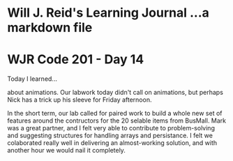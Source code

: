 Will J. Reid's Learning Journal
...a markdown file
===============================
# WJR Code 201 - Day 14

Today I learned...

about animations.  Our labwork today didn't call on animations, but perhaps Nick has a trick up his sleeve for Friday afternoon.

In the short term, our lab called for paired work to build a whole new set of features around the contructors for the 20 selable items from BusMall.  Mark was a great partner, and I felt very able to contribute to problem-solving and suggesting structures for handling arrays and persistance.  I felt we colaborated really well in delivering an almost-working solution, and with another hour we would nail it completely.
